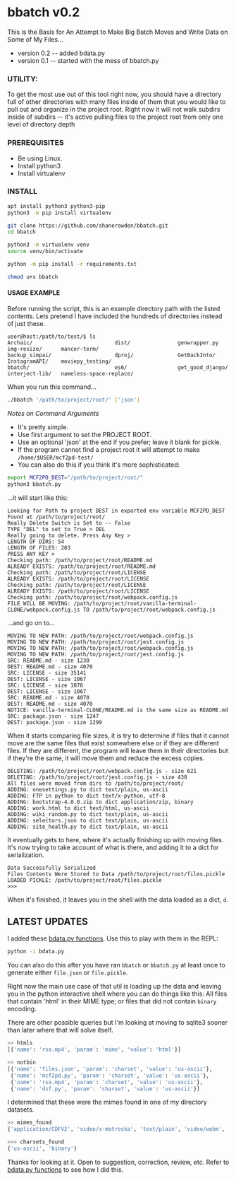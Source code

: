 # bbatch v0.2
This is the Basis for An Attempt to Make Big Batch Moves and Write Data on Some of My Files...

+ version 0.2 -- added bdata.py
+ version 0.1 -- started with the mess of bbatch.py

### UTILITY: 
To get the most use out of this tool right now, you should have a directory full of other directories with many files inside of them that you would like to pull out and organize in the project root.
Right now it will not walk subdirs inside of subdirs -- it's active pulling files to the project root from only one level of directory depth


### PREREQUISITES
+ Be using Linux.
+ Install python3
+ Install virtualenv


### INSTALL
```bash
apt install python3 python3-pip
python3 -m pip install virtualenv

git clone https://github.com/shanerowden/bbatch.git
cd bbatch

python3 -m virtualenv venv
source venv/bin/activate

python -m pip install -r requirements.txt

chmod u+x bbatch
```

#### USAGE EXAMPLE
Before running the script, this is an example directory path with the listed contents. Lets pretend I have included the hundreds of directories instead of just these.

```
user@host:/path/to/test/$ ls
Archaic/                          dist/               genwrapper.py      img-resize/      mancer-term/             
backup_simpai/                    dproj/              GetBackInto/       InstagramAPI/    moviepy_testing/        
bbatch/                           es6/                get_good_django/   interject-lib/   nameless-space-replace/
```

When you run this command...

```bash
./bbatch '/path/to/project/root/' ['json']
```

*Notes on Command Arguments*
+ It's pretty simple.
+ Use first argument to set the PROJECT ROOT.
+ Use an optional 'json' at the end if you prefer; leave it blank for pickle.
+ If the program cannot find a project root it will attempt to make `/home/$USER/mcf2pd-test/`
+ You can also do this if you think it's more sophisticated:
    
```bash
export MCF2PD_DEST="/path/to/project/root/"
python3 bbatch.py
```

...it will start like this:
    
```
Looking for Path to project DEST in exported env variable MCF2PD_DEST
Found at /path/to/project/root/
Really Delete Switch is Set to -- False
TYPE "DEL" to set to True > DEL
Really going to delete. Press Any Key > 
LENGTH OF DIRS: 54
LENGTH OF FILES: 203
PRESS ANY KEY > 
Checking path: /path/to/project/root/README.md
ALREADY EXISTS: /path/to/project/root/README.md
Checking path: /path/to/project/root/LICENSE
ALREADY EXISTS: /path/to/project/root/LICENSE
Checking path: /path/to/project/root/LICENSE
ALREADY EXISTS: /path/to/project/root/LICENSE
Checking path: /path/to/project/root/webpack.config.js
FILE WILL BE MOVING: /path/to/project/root/vanilla-terminal-CLONE/webpack.config.js TO /path/to/project/root/webpack.config.js
```

...and go on to...

```
MOVING TO NEW PATH: /path/to/project/root/webpack.config.js
MOVING TO NEW PATH: /path/to/project/root/jest.config.js
MOVING TO NEW PATH: /path/to/project/root/webpack.config.js
MOVING TO NEW PATH: /path/to/project/root/jest.config.js
SRC: README.md - size 1230
DEST: README.md - size 4070
SRC: LICENSE - size 35141
DEST: LICENSE - size 1067
SRC: LICENSE - size 1076
DEST: LICENSE - size 1067
SRC: README.md - size 4070
DEST: README.md - size 4070
NOTICE: vanilla-terminal-CLONE/README.md is the same size as README.md
SRC: package.json - size 1247
DEST: package.json - size 1299
```

When it starts comparing file sizes, it is try to determine if files that it cannot move are the same files that exist somewhere else or if they are different files. If they are different, the program will leave them in their directories but if they're the same, it will move them and reduce the excess copies.

```
DELETING: /path/to/project/root/webpack.config.js - size 621
DELETING: /path/to/project/root/jest.config.js - size 438
All files were moved from dirs to /path/to/project/root/
ADDING: onesettings.py to dict text/plain, us-ascii
ADDING: FTP in python to dict text/x-python, utf-8
ADDING: bootstrap-4.0.0.zip to dict application/zip, binary
ADDING: work.html to dict text/html, us-ascii
ADDING: wiki_random.py to dict text/plain, us-ascii
ADDING: selectors.json to dict text/plain, us-ascii
ADDING: site_health.py to dict text/plain, us-ascii
```

It eventually gets to here, where it's actually finishing up with moving files. It's now trying to take account of what is there, and adding it to a dict for serialization.

```
Data Successfully Serialized
Files Contents Were Stored to Data /path/to/project/root/files.pickle
LOADED PICKLE: /path/to/project/root/files.pickle
>>>
```

When it's finished, it leaves you in the shell with the data loaded as a dict, `d`.

## LATEST UPDATES
I added these [bdata.py functions](https://github.com/shanerowden/bbatch/blob/master/bdata.py). Use this to play with them in the REPL:

```bash
python -i bdata.py
```

You can also do this after you have ran `bbatch` or `bbatch.py` at least once to generate either `file.json` or `file.pickle`.

Right now the main use case of that util is loading up the data and leaving you in the python interactive shell where you can do things like this: All files that contain 'html' in their MIME type; or files that did not contain `binary` encoding. 

There are other possible queries but I'm looking at moving to sqlite3 sooner than later where that will solve itself.

```py
>> htmls
[{'name': 'rsa.mp4', 'param': 'mime', 'value': 'html'}]

>> notbin
[{'name': 'files.json', 'param': 'charset', 'value': 'us-ascii'},
 {'name': 'mcf2pd.py', 'param': 'charset', 'value': 'us-ascii'},
 {'name': 'rsa.mp4', 'param': 'charset', 'value': 'us-ascii'},
 {'name': 'dsf.py', 'param': 'charset', 'value': 'us-ascii'}]
```

I determined that these were the mimes found in one of my directory datasets.

```py
>> mimes_found
{'application/CDFV2', 'video/x-matroska', 'text/plain', 'video/webm', 'text/x-python', 'video/mp4', 'video/ogg', 'text/html', 'video/x-msvideo', 'video/mpeg', 'image/gif', 'application/octet-stream'}

>>> charsets_found
{'us-ascii', 'binary'}
```

Thanks for looking at it. Open to suggestion, correction, review, etc.
Refer to [bdata.py functions](https://github.com/shanerowden/bbatch/blob/master/bdata.py) to see how I did this.
